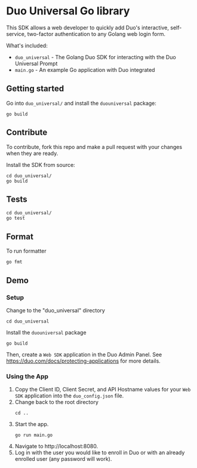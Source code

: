 # Duo Universal Go library

This SDK allows a web developer to quickly add Duo's interactive, self-service, two-factor authentication to any Golang web login form.


What's included:
* `duo_universal` - The Golang Duo SDK for interacting with the Duo Universal Prompt
* `main.go` - An example Go application with Duo integrated

## Getting started

Go into `duo_universal/` and install the `duouniversal` package:
```
go build
```

## Contribute
To contribute, fork this repo and make a pull request with your changes when they are ready.

Install the SDK from source:
```
cd duo_universal/
go build
```

## Tests
```
cd duo_universal/
go test
```

## Format
To run formatter
```
go fmt
```

## Demo
### Setup
Change to the "duo_universal" directory
```
cd duo_universal
```

Install the `duouniversal` package
```
go build
```

Then, create a `Web SDK` application in the Duo Admin Panel. See https://duo.com/docs/protecting-applications for more details.

### Using the App

1. Copy the Client ID, Client Secret, and API Hostname values for your `Web SDK` application into the `duo_config.json` file.
1. Change back to the root directory
    ```
    cd ..
    ```
1. Start the app.
    ```
    go run main.go
    ```
1. Navigate to http://localhost:8080.
1. Log in with the user you would like to enroll in Duo or with an already enrolled user (any password will work).
